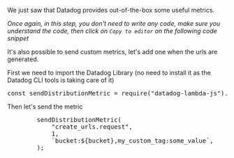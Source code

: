 We just saw that Datadog provides out-of-the-box some useful metrics.

*Once again, in this step, you don't need to write any code, make sure you understand the code, then click on `Copy to editor` on the following code snippet* 

It's also possible to send custom metrics, let's add one when the urls are generated.

First we need to import the Datadog Library (no need to install it as the Datadog CLI tools is taking care of it)
<pre class="file" data-filename="create-urls.js" data-target="insert" data-marker="// placeholder-import-custom-metric">
const sendDistributionMetric = require("datadog-lambda-js").sendDistributionMetric;
</pre>

Then let's send the metric
<pre class="file" data-filename="create-urls.js" data-target="insert" data-marker="// placeholder-send-custom-metric">
        sendDistributionMetric(
            "create_urls.request",                          // Metric name
            1,                                              // Metric value
            `bucket:${bucket},my_custom_tag:some_value`,    // Metric tag
        );
</pre>